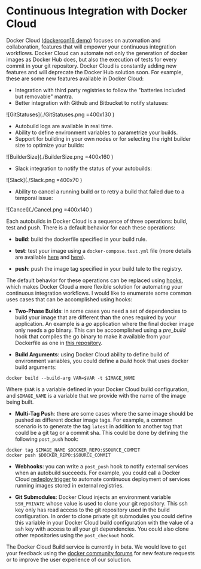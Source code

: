 # Continuous Integration with Docker Cloud

Docker Cloud ([dockercon16 demo](https://youtu.be/ZsIb5tkyncA)) focuses on automation and collaboration, features that will empower your continuous integration workflows. Docker Cloud can automate not only the generation of docker images as Docker Hub does, but also the execution of tests for every commit in your git repository. Docker Cloud is constantly adding new features and will deprecate the Docker Hub solution soon. For example, these are some new features available in Docker Cloud:

- Integration with third party registries to follow the "batteries included but removable" mantra.
- Better integration with Github and Bitbucket to notify statuses:

![GitStatuses](./GitStatuses.png =400x130 )

- Autobuild logs are available in real time.
- Ability to define environment variables to parametrize your builds.
- Support for building in your own nodes or for selecting the right builder size to optimize your builds:

![BuilderSize](./BuilderSize.png =400x160 )

- Slack integration to notify the status of your autobuilds:

![Slack](./Slack.png =400x70 )

- Ability to cancel a running build or to retry a build that failed due to a temporal issue:

![Cancel](./Cancel.png =400x140 )


Each autobuilds in Docker Cloud is a sequence of three operations: build, test and push. There is a default behavior for each these operations:

- __build__: build the dockerfile specified in your build rule.

- __test__: test your image using a `docker-compose.test.yml` file (more details are available [here](https://docs.docker.com/docker-cloud/builds/automated-testing/#/set-up-automated-test-files) and [here](https://www.digitalocean.com/community/tutorials/how-to-configure-a-continuous-integration-testing-environment-with-docker-and-docker-compose-on-ubuntu-14-04)).

- __push__: push the image tag specified in your build tule to the registry.

The default behavior for these operations can be replaced using [hooks](https://docs.docker.com/docker-cloud/builds/automated-build/#/use-custom-build-phase-hooks), which makes Docker Cloud a more flexible solution for automating your continuous integration workflows. I would like to enumerate some common uses cases that can be accomplished using hooks:

- __Two-Phase Builds__: in some cases you need a set of dependencies to build your image that are different than the ones required by your application. An example is a _go_ application where the final docker image only needs a _go_ binary. This can be accoomplished using a _pre_build_ hook that compiles the go binary to make it available from your Dockerfile as one in [this repository](https://github.com/docker/dockercloud-events).

- __Build Arguments__: using Docker Cloud ability to define build of environment variables, you could define a _build_ hook that uses docker build arguments:

```
docker build --build-arg VAR=$VAR -t $IMAGE_NAME
```

Where `$VAR` is a variable defined in your Docker Cloud build configuration, and `$IMAGE_NAME` is a variable that we provide with the name of the image being built.

- __Multi-Tag Push__: there are some cases where the same image should be pushed as different docker image tags. For example, a common scenario is to generate the tag `latest` in addition to another tag that could be a git tag or a commit sha. This could be done by defining the following `post_push` hook:

```
docker tag $IMAGE_NAME $DOCKER_REPO:$SOURCE_COMMIT
docker push $DOCKER_REPO:$SOURCE_COMMIT
```

- __Webhooks__: you can write a `post_push` hook to notify external services when an autobuild succeeds. For example, you could call a Docker Cloud [redeploy trigger](https://docs.docker.com/docker-cloud/apps/triggers/) to automate continuous deployment of services running images stored in external registries.

- __Git Submodules__: Docker Cloud injects an environment variable `SSH_PRIVATE` whose value is used to clone your git repository. This ssh key only has read access to the git repository used in the build configuration. In order to clone private git submodules you could define this variable in your Docker Cloud build configuration with the value of a ssh key with access to all your git dependencies. You could also clone other repositories using the `post_checkout` hook.

The Docker Cloud Build service is currently in beta. We would love to get your feedback using the [docker community forums](https://forums.docker.com) for new feature requests or to improve the user experience of our soluction.
